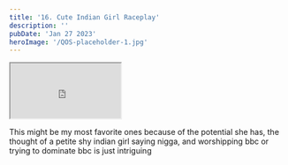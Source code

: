 ```yaml
---
title: '16. Cute Indian Girl Raceplay'
description: ''
pubDate: 'Jan 27 2023'
heroImage: '/QOS-placeholder-1.jpg'
---
```

<iframe src="https://drive.google.com/file/d/1-Vz_29X7Due4LYs78Mqq-nvtTnBfcoZ-/preview" width="200" height="100" allow="autoplay" allowfullscreen="allowfullscreen"></iframe>

This might be my most favorite ones because of the potential she has, the thought of a petite shy indian girl saying nigga, and worshipping bbc or trying to dominate bbc is just intriguing